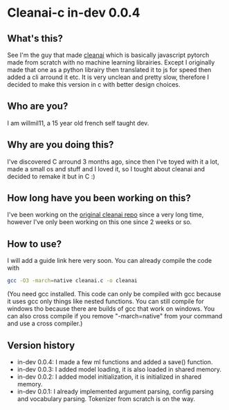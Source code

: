# Cleanai-c in-dev 0.0.4

## What's this?
See I'm the guy that made <a href="https://github.com/willmil11/cleanai">cleanai</a> which is basically javascript pytorch made from scratch with no machine learning librairies. Except I originally made that one as a python librairy then translated it to js for speed then added a cli arround it etc. It is very unclean and pretty slow, therefore I decided to make this version in c with better design choices.

## Who are you?
I am willmil11, a 15 year old french self taught dev.

## Why are you doing this?
I've discovered C arround 3 months ago, since then I've toyed with it a lot, made a small os and stuff and I loved it, so I tought about cleanai and decided to remake it but in C :)

## How long have you been working on this?
I've been working on the <a href="https://github.com/willmil11/cleanai">original cleanai repo</a> since a very long time, however I've only been working on this one since 2 weeks or so.

## How to use?
I will add a guide link here very soon. You can already compile the code with
```bash
gcc -O3 -march=native cleanai.c -o cleanai
```
(You need gcc installed. This code can only be compiled with gcc because it uses gcc only things like nested functions. You can still compile for windows tho because there are builds of gcc that work on windows. You can also cross compile if you remove "-march=native" from your command and use a cross compiler.)

## Version history
- in-dev 0.0.4: I made a few ml functions and added a save() function.
- in-dev 0.0.3: I added model loading, it is also loaded in shared memory.
- in-dev 0.0.2: I added model initialization, it is initialized in shared memory.
- in-dev 0.0.1: I already implemented argument parsing, config parsing and vocabulary parsing. Tokenizer from scratch is on the way.
